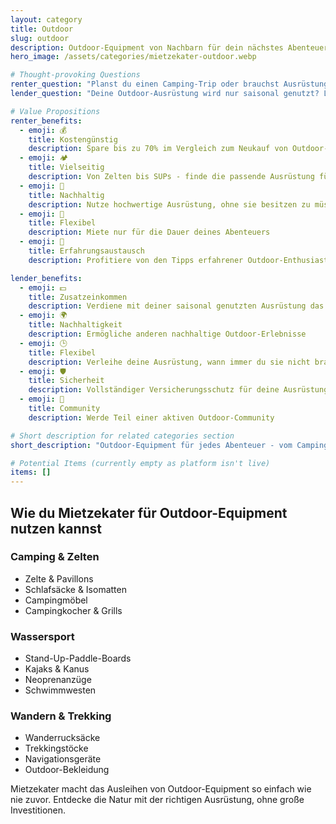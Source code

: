 ```yaml
---
layout: category
title: Outdoor
slug: outdoor
description: Outdoor-Equipment von Nachbarn für dein nächstes Abenteuer
hero_image: /assets/categories/mietzekater-outdoor.webp

# Thought-provoking Questions
renter_question: "Planst du einen Camping-Trip oder brauchst Ausrüstung für dein Outdoor-Abenteuer?"
lender_question: "Deine Outdoor-Ausrüstung wird nur saisonal genutzt? Lass sie das ganze Jahr über für dich arbeiten!"

# Value Propositions
renter_benefits:
  - emoji: 💰
    title: Kostengünstig
    description: Spare bis zu 70% im Vergleich zum Neukauf von Outdoor-Equipment
  - emoji: 🏕️
    title: Vielseitig
    description: Von Zelten bis SUPs - finde die passende Ausrüstung für jedes Outdoor-Erlebnis
  - emoji: 🌱
    title: Nachhaltig
    description: Nutze hochwertige Ausrüstung, ohne sie besitzen zu müssen
  - emoji: 📅
    title: Flexibel
    description: Miete nur für die Dauer deines Abenteuers
  - emoji: 🤝
    title: Erfahrungsaustausch
    description: Profitiere von den Tipps erfahrener Outdoor-Enthusiasten

lender_benefits:
  - emoji: 💵
    title: Zusatzeinkommen
    description: Verdiene mit deiner saisonal genutzten Ausrüstung das ganze Jahr
  - emoji: 🌍
    title: Nachhaltigkeit
    description: Ermögliche anderen nachhaltige Outdoor-Erlebnisse
  - emoji: 🕒
    title: Flexibel
    description: Verleihe deine Ausrüstung, wann immer du sie nicht brauchst
  - emoji: 🛡️
    title: Sicherheit
    description: Vollständiger Versicherungsschutz für deine Ausrüstung
  - emoji: 👥
    title: Community
    description: Werde Teil einer aktiven Outdoor-Community

# Short description for related categories section
short_description: "Outdoor-Equipment für jedes Abenteuer - vom Camping bis zum Wassersport"

# Potential Items (currently empty as platform isn't live)
items: []
---
```


## Wie du Mietzekater für Outdoor-Equipment nutzen kannst

<div class="use-cases-grid">
  <div class="use-case-card">
    <h3><i class="fas fa-campground"></i> Camping & Zelten</h3>
    <ul>
      <li>Zelte & Pavillons</li>
      <li>Schlafsäcke & Isomatten</li>
      <li>Campingmöbel</li>
      <li>Campingkocher & Grills</li>
    </ul>
  </div>

  <div class="use-case-card">
    <h3><i class="fas fa-water"></i> Wassersport</h3>
    <ul>
      <li>Stand-Up-Paddle-Boards</li>
      <li>Kajaks & Kanus</li>
      <li>Neoprenanzüge</li>
      <li>Schwimmwesten</li>
    </ul>
  </div>

  <div class="use-case-card">
    <h3><i class="fas fa-hiking"></i> Wandern & Trekking</h3>
    <ul>
      <li>Wanderrucksäcke</li>
      <li>Trekkingstöcke</li>
      <li>Navigationsgeräte</li>
      <li>Outdoor-Bekleidung</li>
    </ul>
  </div>
</div>

Mietzekater macht das Ausleihen von Outdoor-Equipment so einfach wie nie zuvor. Entdecke die Natur mit der richtigen Ausrüstung, ohne große Investitionen.
